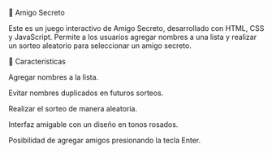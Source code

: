 🎁 Amigo Secreto

Este es un juego interactivo de Amigo Secreto, desarrollado con HTML, CSS y JavaScript. Permite a los usuarios agregar nombres a una lista y realizar un sorteo aleatorio para seleccionar un amigo secreto.

🚀 Características

Agregar nombres a la lista.

Evitar nombres duplicados en futuros sorteos.

Realizar el sorteo de manera aleatoria.

Interfaz amigable con un diseño en tonos rosados.

Posibilidad de agregar amigos presionando la tecla Enter.

